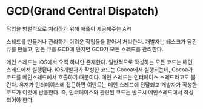 # GCD(Grand Central Dispatch)
작업을 병렬적으로 처리하기 위해 애플이 제공해주는 API

스레드를 만들거나 관리하기 어려운 작업들을 맡아서 처리한다. 개발자는 테스크가 담긴 큐를 만들고, 만든 큐를 GCD에 던지면 GCD가 모든 스레드를 관리한다.

메인 스레드는 iOS에서 오직 하나만 존재한다. 일반적으로 작성하는 모든 코드는 메인 스레드에서 실행된다. iOS개발자가 작성한 코드는 Cocoa에서 실행되는데, Cocoa가 코드를 메인스레드에서 호출하기 때문이다. 메인 스레드는 인터페이스 스레드라고도 불린다. 유저가 인터페이스에 접근하면 이벤트는 메인 스레드에 전달되고 개발자가 작성한 코드가 이것에 반응한다. 즉, 인터페이스와 관련된 코드는 반드시 메인스레드에서 작성되어야 한다.